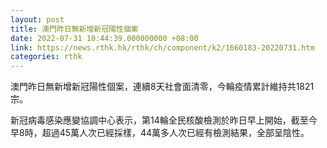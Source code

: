 ```yaml
---
layout: post
title: 澳門昨日無新增新冠陽性個案
date: 2022-07-31 10:44:39.000000000 +08:00
link: https://news.rthk.hk/rthk/ch/component/k2/1660183-20220731.htm
categories: rthk
---
```


澳門昨日無新增新冠陽性個案，連續8天社會面清零，今輪疫情累計維持共1821宗。

新冠病毒感染應變協調中心表示，第14輪全民核酸檢測於昨日早上開始，截至今早8時，超過45萬人次已經採樣，44萬多人次已經有檢測結果，全部呈陰性。
